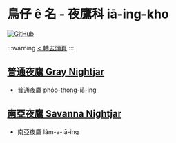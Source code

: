 # 鳥仔 ê 名 - 夜鷹科 iā-ing-kho

[![GitHub](https://img.shields.io/badge/GitHub-black?logo=github)](https://github.com/siansiansu/tsiau-a-e-mia)

:::warning
[< 轉去頭頁](https://hackmd.io/@siansiansu/Hy4VzNvha)
:::

## [普通夜鷹 Gray Nightjar](https://ebird.org/species/grynig1)

- 普通夜鷹 phóo-thong-iā-ing

## [南亞夜鷹 Savanna Nightjar](https://ebird.org/species/savnig1)

- 南亞夜鷹 lâm-a-iā-ing
